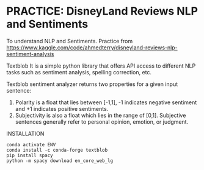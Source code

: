 # PRACTICE: DisneyLand Reviews NLP and Sentiments

To understand NLP and Sentiments. Practice from https://www.kaggle.com/code/ahmedterry/disneyland-reviews-nlp-sentiment-analysis


Textblob
It is a simple python library that offers API access to different NLP tasks such as sentiment analysis, spelling correction, etc.

Textblob sentiment analyzer returns two properties for a given input sentence:

1. Polarity is a float that lies between [-1,1], -1 indicates negative sentiment and +1 indicates positive sentiments.
2. Subjectivity is also a float which lies in the range of [0,1]. Subjective sentences generally refer to personal opinion, emotion, or judgment. 


INSTALLATION
```
conda activate ENV
conda install -c conda-forge textblob
pip install spacy
python -m spacy download en_core_web_lg
```
